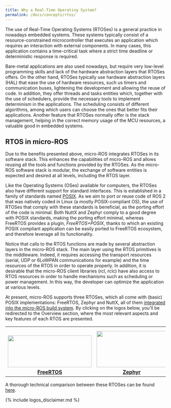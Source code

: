 ```yaml
---
title: Why a Real-Time Operating System?
permalink: /docs/concepts/rtos/
---
```


The use of Real-Time Operating Systems (RTOSes) is a general practice in nowadays embedded systems. These systems typically consist of a resource-constrained microcontroller that executes an application which requires an interaction with external components. In many cases, this application contains a time-critical task where a strict time deadline or deterministic response is required.

Bare-metal applications are also used nowadays, but require very low-level programming skills and lack of the hardware abstraction layers that RTOSes offers. On the other hand, RTOSes typically use hardware abstraction layers (HAL) that ease the use of hardware resources, such us timers and communication buses, lightening the development and allowing the reuse of code. In addition, they offer threads and tasks entities which, together with the use of schedulers, provide the necessary tools to implement determinism in the applications. The scheduling consists of different algorithms, among which users can choose the ones that better fits their applications. Another feature that RTOSes normally offer is the stack management, helping in the correct memory usage of the MCU resources, a valuable good in embedded systems.

## RTOS in micro-ROS

Due to the benefits presented above, micro-ROS integrates RTOSes in its software stack. This enhances the capabilities of micro-ROS and allows reusing all the tools and functions provided by the RTOSes. As the micro-ROS software stack is modular, the exchange of software entities is expected and desired at all levels, including the RTOS layer.

Like the Operating Systems (OSes) available for computers, the RTOSes also have different support for standard interfaces. This is established in a family of standards named [POSIX](https://pubs.opengroup.org/onlinepubs/9699919799/). As we aim to port or reuse code of ROS 2 that was natively coded in Linux (a mostly POSIX-compliant OS), the use of RTOSes that comply with these standards is beneficial, as the porting effort of the code is minimal. Both NuttX and Zephyr comply to a good degree with POSIX standards, making the porting effort minimal, whereas FreeRTOS provides a plugin, *FreeRTOS+POSIX*, thanks to which an existing POSIX compliant application can be easily ported to FreeRTOS ecosystem, and therefore leverage all its functionality.

Notice that calls to the RTOS functions are made by several abstraction layers in the micro-ROS stack. The main layer using the RTOS primitives is the middleware. Indeed, it requires accessing the transport resources (serial, UDP or 6LoWPAN communications for example) and the time resources of the RTOS in order to operate properly. In addition, it is desirable that the micro-ROS client libraries (rcl, rclc) have also access to RTOS resources in order to handle mechanisms such as scheduling or power management. In this way, the developer can optimize the application at various levels.

At present, micro-ROS supports three RTOSes, which all come with (basic) POSIX implementations: FreeRTOS, Zephyr and NuttX, all of them [integrated into the micro-ROS build system](/docs/concepts/build_system/).
By clicking on the logos below, you'll be redirected to the Overview section, where the most relevant aspects and key features of each RTOS are presented.

<table style="border:none;">
 <tr>
  <td style="width:33%; text-align:center; vertical-align:bottom; font-weight:bold;"><a href="/docs/overview/rtos/#freertos"><img style="margin-left:auto; margin-right:auto; padding-bottom:5px;" width="263" height="100" src="https://upload.wikimedia.org/wikipedia/commons/4/4e/Logo_freeRTOS.png"><br/>FreeRTOS</a></td>
  <td style="width:33%; text-align:center; vertical-align:bottom; font-weight:bold;"><a href="/docs/overview/rtos/#zephyr"><img style="margin-left:auto; margin-right:auto; padding-bottom:5px;" width="220" height="114" src="https://upload.wikimedia.org/wikipedia/commons/2/2d/Zephyr-logo.png"><br/>Zephyr</a></td>
  <td style="width:33%; text-align:center; vertical-align:bottom; font-weight:bold;"><a href="/docs/overview/rtos/#nuttx"><img style="margin-left:auto; margin-right:auto; padding-bottom:5px;" width="125" height="125" src="https://upload.wikimedia.org/wikipedia/commons/b/b0/NuttX_logo.png"><br/>NuttX</a></td>
 </tr>
</table>

A thorough technical comparison between these RTOSes can be found [here](/docs/concepts/rtos/comparison/).

{% include logos_disclaimer.md %}
